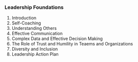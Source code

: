 ### Leadership Foundations

1. Introduction
2. Self-Coaching
3. Understanding Others
4. Effective Communication
5. Complex Data and Effective Decision Making
6. The Role of Trust and Humility in Teaems and Organizations
7. Diversity and Inclusion
8. Leadership Action Plan
